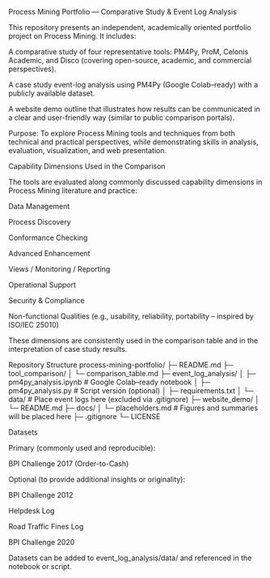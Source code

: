Process Mining Portfolio — Comparative Study & Event Log Analysis

This repository presents an independent, academically oriented portfolio project on Process Mining. It includes:

A comparative study of four representative tools: PM4Py, ProM, Celonis Academic, and Disco (covering open-source, academic, and commercial perspectives).

A case study event-log analysis using PM4Py (Google Colab–ready) with a publicly available dataset.

A website demo outline that illustrates how results can be communicated in a clear and user-friendly way (similar to public comparison portals).

Purpose:
To explore Process Mining tools and techniques from both technical and practical perspectives, while demonstrating skills in analysis, evaluation, visualization, and web presentation.

Capability Dimensions Used in the Comparison

The tools are evaluated along commonly discussed capability dimensions in Process Mining literature and practice:

Data Management

Process Discovery

Conformance Checking

Advanced Enhancement

Views / Monitoring / Reporting

Operational Support

Security & Compliance

Non-functional Qualities (e.g., usability, reliability, portability – inspired by ISO/IEC 25010)

These dimensions are consistently used in the comparison table and in the interpretation of case study results.

Repository Structure
process-mining-portfolio/
├─ README.md
├─ tool_comparison/
│  └─ comparison_table.md
├─ event_log_analysis/
│  ├─ pm4py_analysis.ipynb       # Google Colab–ready notebook
│  ├─ pm4py_analysis.py          # Script version (optional)
│  ├─ requirements.txt
│  └─ data/                      # Place event logs here (excluded via .gitignore)
├─ website_demo/
│  └─ README.md
├─ docs/
│  └─ placeholders.md            # Figures and summaries will be placed here
├─ .gitignore
└─ LICENSE

Datasets

Primary (commonly used and reproducible):

BPI Challenge 2017 (Order-to-Cash)

Optional (to provide additional insights or originality):

BPI Challenge 2012

Helpdesk Log

Road Traffic Fines Log

BPI Challenge 2020

Datasets can be added to event_log_analysis/data/ and referenced in the notebook or script.
